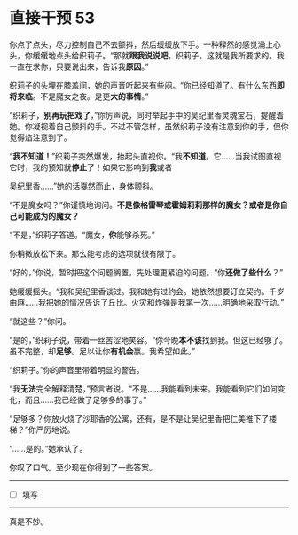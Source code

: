 # 直接干预 53

你点了点头，尽力控制自己不去颤抖，然后缓缓放下手。一种释然的感觉涌上心头，你缓缓地点头给织莉子。“那就**跟我说说吧**，织莉子。这就是我所要求的。我一直在求你，只要说出来，告诉我**原因**。”

织莉子的头埋在膝盖间，她的声音听起来有些闷。“你已经知道了。有什么东西**即将来临**。不是魔女之夜。是更**大的事情**。”

“织莉子，**别再玩把戏了**，”你厉声说，同时举起手中的吴纪里香灵魂宝石，提醒着她。你凝视着自己颤抖的手。不过不管怎样，虽然织莉子没有注意到你的手，但你觉得焰注意到了。

“**我不知道！**”织莉子突然爆发，抬起头直视你。“我**不知道**。它……当我试图直视它时，我的预知就**停止**了！如果它影响到**我**或者

吴纪里香……”她的话戛然而止，身体颤抖。

“不是魔女吗？”你谨慎地询问。**不是像格雷琴或霍姆莉莉那样的魔女？或者是你自己可能成为的魔女？**

“不是，”织莉子答道。“魔女，**你**能够杀死。”

你稍微放松下来。那么能考虑的选项就很有限了。

“好的，”你说，暂时把这个问题搁置，先处理更紧迫的问题。“你**还做了些什么**？”

她缓缓摇头。“我和吴纪里香谈过。我和她有过约会。她依然想要订立契约。千岁由麻……我把她的情况告诉了丘比。火灾和炸弹是我第一次……明确地采取行动。”

“就这些？”你问。

“是的，”织莉子说，带着一丝苦涩地笑容。“你今晚**本不该**找到我。但这已经够了。虽不完整，却**足够**。足以让你**有机会**赢。我希望如此。”

“织莉子。”你的声音里带着明显的警告。

“我**无法**完全解释清楚，”预言者说。“不是……我能看到未来。我能看到它们如何变化，而且……我已经做了足够多的事了。”

“足够多？你放火烧了沙耶香的公寓，还有，是不是让吴纪里香把仁美推下了楼梯？”你严厉地说。

“……是的。”她承认了。

你叹了口气。至少现在你得到了一些答案。

---

- [ ] 填写

---

真是不妙。
